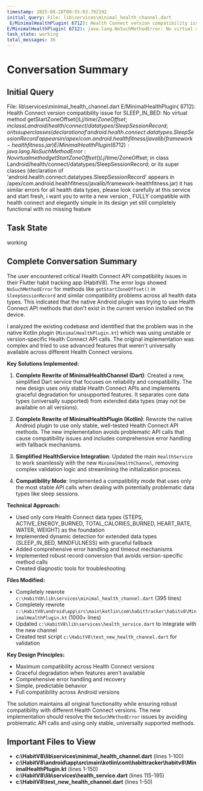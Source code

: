 ```yaml
---
timestamp: 2025-08-28T00:55:03.792192
initial_query: File: lib\services\minimal_health_channel.dart
 E/MinimalHealthPlugin( 6712): Health Connect version compatibility issue for SLEEP_IN_BED: No virtual method getStartZoneOffset()Lj$/time/ZoneOffset; in class Landroid/health/connect/datatypes/SleepSessionRecord; or its super classes (declaration of 'android.health.connect.datatypes.SleepSessionRecord' appears in /apex/com.android.healthfitness/javalib/framework-healthfitness.jar)
E/MinimalHealthPlugin( 6712): java.lang.NoSuchMethodError: No virtual method getStartZoneOffset()Lj$/time/ZoneOffset; in class Landroid/health/connect/datatypes/SleepSessionRecord; or its super classes (declaration of 'android.health.connect.datatypes.SleepSessionRecord' appears in /apex/com.android.healthfitness/javalib/framework-healthfitness.jar) it has similar errors for all health data types, please look carefully at this service and start fresh, i want you to write a new version , FULLY compatible with health connect and elegantly simple in its design yet still completely functional with no missing feature
task_state: working
total_messages: 36
---
```


# Conversation Summary

## Initial Query
File: lib\services\minimal_health_channel.dart
 E/MinimalHealthPlugin( 6712): Health Connect version compatibility issue for SLEEP_IN_BED: No virtual method getStartZoneOffset()Lj$/time/ZoneOffset; in class Landroid/health/connect/datatypes/SleepSessionRecord; or its super classes (declaration of 'android.health.connect.datatypes.SleepSessionRecord' appears in /apex/com.android.healthfitness/javalib/framework-healthfitness.jar)
E/MinimalHealthPlugin( 6712): java.lang.NoSuchMethodError: No virtual method getStartZoneOffset()Lj$/time/ZoneOffset; in class Landroid/health/connect/datatypes/SleepSessionRecord; or its super classes (declaration of 'android.health.connect.datatypes.SleepSessionRecord' appears in /apex/com.android.healthfitness/javalib/framework-healthfitness.jar) it has similar errors for all health data types, please look carefully at this service and start fresh, i want you to write a new version , FULLY compatible with health connect and elegantly simple in its design yet still completely functional with no missing feature

## Task State
working

## Complete Conversation Summary
The user encountered critical Health Connect API compatibility issues in their Flutter habit tracking app (HabitV8). The error logs showed `NoSuchMethodError` for methods like `getStartZoneOffset()` in `SleepSessionRecord` and similar compatibility problems across all health data types. This indicated that the native Android plugin was trying to use Health Connect API methods that don't exist in the current version installed on the device.

I analyzed the existing codebase and identified that the problem was in the native Kotlin plugin (`MinimalHealthPlugin.kt`) which was using unstable or version-specific Health Connect API calls. The original implementation was complex and tried to use advanced features that weren't universally available across different Health Connect versions.

**Key Solutions Implemented:**

1. **Complete Rewrite of MinimalHealthChannel (Dart)**: Created a new, simplified Dart service that focuses on reliability and compatibility. The new design uses only stable Health Connect APIs and implements graceful degradation for unsupported features. It separates core data types (universally supported) from extended data types (may not be available on all versions).

2. **Complete Rewrite of MinimalHealthPlugin (Kotlin)**: Rewrote the native Android plugin to use only stable, well-tested Health Connect API methods. The new implementation avoids problematic API calls that cause compatibility issues and includes comprehensive error handling with fallback mechanisms.

3. **Simplified HealthService Integration**: Updated the main `HealthService` to work seamlessly with the new `MinimalHealthChannel`, removing complex validation logic and streamlining the initialization process.

4. **Compatibility Mode**: Implemented a compatibility mode that uses only the most stable API calls when dealing with potentially problematic data types like sleep sessions.

**Technical Approach:**
- Used only core Health Connect data types (STEPS, ACTIVE_ENERGY_BURNED, TOTAL_CALORIES_BURNED, HEART_RATE, WATER, WEIGHT) as the foundation
- Implemented dynamic detection for extended data types (SLEEP_IN_BED, MINDFULNESS) with graceful fallback
- Added comprehensive error handling and timeout mechanisms
- Implemented robust record conversion that avoids version-specific method calls
- Created diagnostic tools for troubleshooting

**Files Modified:**
- Completely rewrote `c:\HabitV8\lib\services\minimal_health_channel.dart` (395 lines)
- Completely rewrote `c:\HabitV8\android\app\src\main\kotlin\com\habittracker\habitv8\MinimalHealthPlugin.kt` (1000+ lines)
- Updated `c:\HabitV8\lib\services\health_service.dart` to integrate with the new channel
- Created test script `c:\HabitV8\test_new_health_channel.dart` for validation

**Key Design Principles:**
- Maximum compatibility across Health Connect versions
- Graceful degradation when features aren't available
- Comprehensive error handling and recovery
- Simple, predictable behavior
- Full compatibility across Android versions

The solution maintains all original functionality while ensuring robust compatibility with different Health Connect versions. The new implementation should resolve the `NoSuchMethodError` issues by avoiding problematic API calls and using only stable, universally supported methods.

## Important Files to View

- **c:\HabitV8\lib\services\minimal_health_channel.dart** (lines 1-100)
- **c:\HabitV8\android\app\src\main\kotlin\com\habittracker\habitv8\MinimalHealthPlugin.kt** (lines 1-150)
- **c:\HabitV8\lib\services\health_service.dart** (lines 115-195)
- **c:\HabitV8\test_new_health_channel.dart** (lines 1-50)

